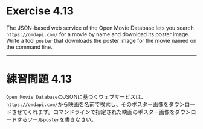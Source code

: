 # Exercise 4.13
The JSON-based web service of the Open Movie Database lets you search `https://omdapi.com/` for a movie by name and download its poster image. Write a tool `poster` that downloads the poster image for the movie named on the command line.

---
# 練習問題 4.13
`Open Movie Database`のJSONに基づくウェブサービスは、`https://omdapi.com/`から映画を名前で検索し、そのポスター画像をダウンロードさせてくれます。コマンドラインで指定された映画のポスター画像をダウンロードするツール`poster`を書きなさい。
